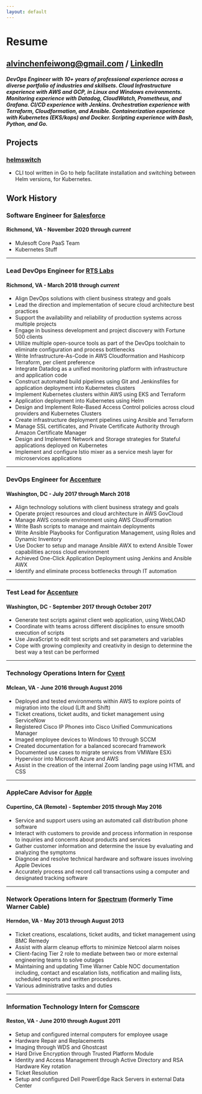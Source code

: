 ```yaml
---
layout: default
---
```

# Resume
## [alvinchenfeiwong@gmail.com](mailto:alvinchenfeiwong@gmail.com) / [LinkedIn](https://www.linkedin.com/in/tokiwong/)
#### _DevOps Engineer with 10+ years of professional experience across a diverse portfolio of industries and skillsets.  Cloud Infrastructure experience with AWS and GCP, in Linux and Windows environments.  Monitoring experience with Datadog, CloudWatch, Prometheus, and Grafana.  CI/CD experience with Jenkins.  Orchestration experience with Terraform, Cloudformation, and Ansible.  Containerization experience with Kubernetes (EKS/kops) and Docker. Scripting experience with Bash, Python, and Go._  

## Projects
### [helmswitch](https://github.com/tokiwong/helm-switcher)
- CLI tool written in Go to help facilitate installation and switching between Helm versions, for Kubernetes. 

## Work History
### Software Engineer for [Salesforce](https://www.salesforce.com/)
#### Richmond, VA - November 2020 through *current*
- Mulesoft Core PaaS Team
- Kubernetes Stuff

* * *
### Lead DevOps Engineer for [RTS Labs](https://rtslabs.com)
#### Richmond, VA - March 2018 through *current*
- Align DevOps solutions with client business strategy and goals
- Lead the direction and implementation of secure cloud architecture best practices
- Support the availability and reliability of production systems across multiple projects
- Engage in business development and project discovery with Fortune 500 clients
- Utilize multiple open-source tools as part of the DevOps toolchain to eliminate configuration and process bottlenecks
- Write Infrastructure-As-Code in AWS Cloudformation and Hashicorp Terraform, per client preference
- Integrate Datadog as a unified monitoring platform with infrastructure and application code
- Construct automated build pipelines using Git and Jenkinsfiles for application deployment into Kubernetes clusters
- Implement Kubernetes clusters within AWS using EKS and Terraform
- Application deployment into Kubernetes using Helm
- Design and Implement Role-Based Access Control policies across cloud providers and Kubernetes Clusters
- Create infrastructure deployment pipelines using Ansible and Terraform
- Manage SSL certificates, and Private Certificate Authority through Amazon Certificate Manager
- Design and Implement Network and Storage strategies for Stateful applications deployed on Kubernetes
- Implement and configure Istio mixer as a service mesh layer for microservices applications

* * *

### DevOps Engineer for [Accenture](https://www.accenture.com/us-en)
#### Washington, DC - July 2017 through March 2018
- Align technology solutions with client business strategy and goals
- Operate project resources and cloud architecture in AWS GovCloud
- Manage AWS console environment using AWS CloudFormation
- Write Bash scripts to manage and maintain deployments
- Write Ansible Playbooks for Configuration Management, using Roles and Dynamic Inventory
- Use Docker to setup and manage Ansible AWX to extend Ansible Tower capabilities across cloud environment
- Achieved One-Click Application Deployment using Jenkins and Ansible AWX
- Identify and eliminate process bottlenecks through IT automation

* * *

### Test Lead for [Accenture](https://www.accenture.com/us-en)
#### Washington, DC - September 2017 through October 2017
- Generate test scripts against client web application, using WebLOAD
- Coordinate with teams across different disciplines to ensure smooth execution of scripts
- Use JavaScript to edit test scripts and set parameters and variables
- Cope with growing complexity and creativity in design to determine the best way a test can be performed

* * *

### Technology Operations Intern for [Cvent](https://www.cvent.com/)
#### Mclean, VA - June 2016 through August 2016
- Deployed and tested environments within AWS to explore points of migration into the cloud (Lift and Shift)
- Ticket creations, ticket audits, and ticket management using ServiceNow
- Registered Cisco IP Phones into Cisco Unified Communications Manager
- Imaged employee devices to Windows 10 through SCCM
- Created documentation for a balanced scorecard framework
- Documented use cases to migrate services from VMWare ESXi Hypervisor into Microsoft Azure and AWS
- Assist in the creation of the internal Zoom landing page using HTML and CSS

* * *

### AppleCare Advisor for [Apple](https://www.apple.com/)
#### Cupertino, CA (Remote) - September 2015 through May 2016
- Service and support users using an automated call distribution phone software
- Interact with customers to provide and process information in response to inquiries and concerns about products and services
- Gather customer information and determine the issue by evaluating and analyzing the symptoms
- Diagnose and resolve technical hardware and software issues involving Apple Devices
- Accurately process and record call transactions using a computer and designated tracking software

* * *

### Network Operations Intern for [Spectrum](https://www.spectrum.com/) (formerly Time Warner Cable)
#### Herndon, VA - May 2013 through August 2013

- Ticket creations, escalations, ticket audits, and ticket management using BMC Remedy
- Assist with alarm cleanup efforts to minimize Netcool alarm noises
- Client-facing Tier 2 role to mediate between two or more external engineering teams to solve outages
- Maintaining and updating Time Warner Cable NOC documentation including, contact and escalation lists, 
notification and mailing lists, scheduled reports and written procedures.
- Various administrative tasks and duties

* * *

### Information Technology Intern for [Comscore](https://www.comscore.com/)
#### Reston, VA - June 2010 through August 2011

- Setup and configured internal computers for employee usage 
- Hardware Repair and Replacements
- Imaging through WDS and Ghostcast 
- Hard Drive Encryption through Trusted Platform Module
- Identity and Access Management through Active Directory and RSA Hardware Key rotation
- Ticket Resolution
- Setup and configured Dell PowerEdge Rack Servers in external Data Center
